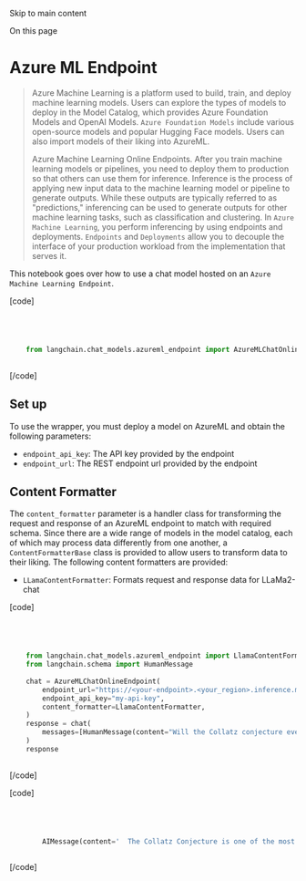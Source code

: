 

Skip to main content

On this page

# Azure ML Endpoint

> Azure Machine Learning is a platform used to build, train, and deploy machine learning models. Users can explore the types of models to deploy in the Model Catalog, which provides Azure Foundation
> Models and OpenAI Models. `Azure Foundation Models` include various open-source models and popular Hugging Face models. Users can also import models of their liking into AzureML.
>
> Azure Machine Learning Online Endpoints. After you train machine learning models or pipelines, you need to deploy them to production so that others can use them for inference. Inference is the
> process of applying new input data to the machine learning model or pipeline to generate outputs. While these outputs are typically referred to as "predictions," inferencing can be used to generate
> outputs for other machine learning tasks, such as classification and clustering. In `Azure Machine Learning`, you perform inferencing by using endpoints and deployments. `Endpoints` and
> `Deployments` allow you to decouple the interface of your production workload from the implementation that serves it.

This notebook goes over how to use a chat model hosted on an `Azure Machine Learning Endpoint`.

[code]
```python




    from langchain.chat_models.azureml_endpoint import AzureMLChatOnlineEndpoint  
    


```
[/code]


## Set up​

To use the wrapper, you must deploy a model on AzureML and obtain the following parameters:

  * `endpoint_api_key`: The API key provided by the endpoint
  * `endpoint_url`: The REST endpoint url provided by the endpoint

## Content Formatter​

The `content_formatter` parameter is a handler class for transforming the request and response of an AzureML endpoint to match with required schema. Since there are a wide range of models in the model
catalog, each of which may process data differently from one another, a `ContentFormatterBase` class is provided to allow users to transform data to their liking. The following content formatters are
provided:

  * `LLamaContentFormatter`: Formats request and response data for LLaMa2-chat

[code]
```python




    from langchain.chat_models.azureml_endpoint import LlamaContentFormatter  
    from langchain.schema import HumanMessage  
      
    chat = AzureMLChatOnlineEndpoint(  
        endpoint_url="https://<your-endpoint>.<your_region>.inference.ml.azure.com/score",  
        endpoint_api_key="my-api-key",  
        content_formatter=LlamaContentFormatter,  
    )  
    response = chat(  
        messages=[HumanMessage(content="Will the Collatz conjecture ever be solved?")]  
    )  
    response  
    


```
[/code]


[code]
```python




        AIMessage(content='  The Collatz Conjecture is one of the most famous unsolved problems in mathematics, and it has been the subject of much study and research for many years. While it is impossible to predict with certainty whether the conjecture will ever be solved, there are several reasons why it is considered a challenging and important problem:\n\n1. Simple yet elusive: The Collatz Conjecture is a deceptively simple statement that has proven to be extraordinarily difficult to prove or disprove. Despite its simplicity, the conjecture has eluded some of the brightest minds in mathematics, and it remains one of the most famous open problems in the field.\n2. Wide-ranging implications: The Collatz Conjecture has far-reaching implications for many areas of mathematics, including number theory, algebra, and analysis. A solution to the conjecture could have significant impacts on these fields and potentially lead to new insights and discoveries.\n3. Computational evidence: While the conjecture remains unproven, extensive computational evidence supports its validity. In fact, no counterexample to the conjecture has been found for any starting value up to 2^64 (a number', additional_kwargs={}, example=False)  
    


```
[/code]


